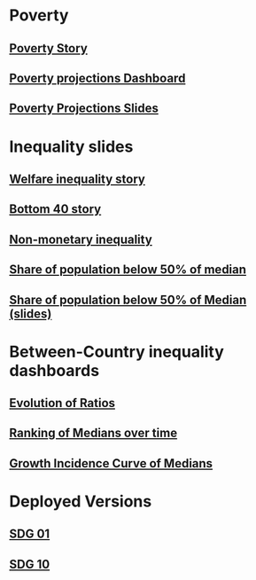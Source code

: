 # Poverty 

## [Poverty Story](https://randrescastaneda.github.io/SDG_2020/SDG01_slides/SDG_01.html#1)

## [Poverty projections Dashboard](https://datanalytics.worldbank.org/content/601/)

## [Poverty Projections Slides](https://randrescastaneda.github.io/SDG_2020/SDG01_slides/SDG_01_poverty_projections.html#1)

# Inequality slides

## [Welfare inequality story](https://randrescastaneda.github.io/SDG_2020/SDG10_slides/SDG_10_story.html)

## [Bottom 40 story](https://randrescastaneda.github.io/SDG_2020/SDG10_slides/SDG_10_b40.html)

## [Non-monetary inequality](https://randrescastaneda.github.io/SDG_2020/SDG10_slides/SDG_10_non_monetary.html)

## [Share of population below 50% of median](https://datanalytics.worldbank.org/content/604/)

## [Share of population below 50% of Median (slides)](https://randrescastaneda.github.io/SDG_2020/SDG10_slides/SDG_10_50percent_median.html)

# Between-Country inequality dashboards

## [Evolution of Ratios](https://randrescastaneda.shinyapps.io/SDG_10_ineq_btw_countries/)

## [Ranking of Medians over time](https://datanalytics.worldbank.org/content/581/)

## [Growth Incidence Curve of Medians](https://datanalytics.worldbank.org/content/578/)

# Deployed Versions

## [SDG 01](https://sdga2020.github.io/goal-1-no-poverty/)

## [SDG 10](https://sdga2020.github.io/sdg10-inequality/)
